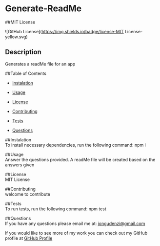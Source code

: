# Generate-ReadMe

  ##MIT License
  
  ![GitHub License](https://img.shields.io/badge/license-MIT License-yellow.svg)

  ## Description 
  Generates a readMe file for an app

  ##Table of Contents
  * [Instalation](#Instalation)

  * [Usage](#Usage)

  * [License](#License)

  * [Contributing](#Contributing)

  * [Tests](#Tests)

  * [Questions](#Questions)
  

##Instalation <br>
To install necessary dependencies, run the following command:
  npm i

##Usage<br>
  Answer the questions provided. A readMe file will be created based on the answers given

##License<br>
  MIT License

##Contributing<br>
  welcome to contribute

##Tests<br>
To run tests, run the following command:
  npm test

##Questions<br>
If you have any questions please email me at:   jongudenzi@gmail.com 

If you would like to see more of my work you can check out my GitHub profile at [GitHub Profile](https://github.com/jongudenzi)

